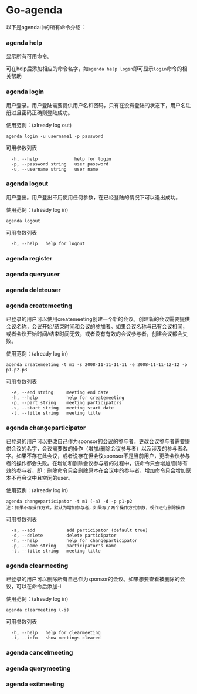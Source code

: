 # Go-agenda

以下是agenda中的所有命令介绍：

### agenda help

显示所有可用命令。

可在help后添加相应的命令名字，如`agenda help login`即可显示`login`命令的相关帮助

### agenda login
用户登录。用户登陆需要提供用户名和密码，只有在没有登陆的状态下，用户名注册过且密码正确则登陆成功。

使用范例：(already log out) 
```
agenda login -u username1 -p password
```

可用参数列表
```
  -h, --help              help for login
  -p, --password string   user password
  -u, --username string   user name
```

### agenda logout
用户登出。用户登出不用使用任何参数，在已经登陆的情况下可以退出成功。

使用范例：(already log in) 
```
agenda logout
```

可用参数列表
```
  -h, --help   help for logout
```
### agenda register

### agenda queryuser

### agenda deleteuser

### agenda createmeeting

已登录的用户可以使用createmeeting创建一个新的会议。创建新的会议需要提供会议名称，会议开始/结束时间和会议的参加者。如果会议名称与已有会议相同，或者会议开始时间/结束时间无效，或者没有有效的会议参与者，创建会议都会失败。

使用范例：(already log in) 
```
agenda createmeeting -t m1 -s 2008-11-11-11-11 -e 2008-11-11-12-12 -p p1-p2-p3
```

可用参数列表
```
  -e, --end string     meeting end date
  -h, --help           help for createmeeting
  -p, --part string    meeting participators
  -s, --start string   meeting start date
  -t, --title string   meeting title
```

### agenda changeparticipator

已登录的用户可以更改自己作为sponsor的会议的参与者。更改会议参与者需要提供会议的名字，会议需要做的操作（增加/删除会议参与者）以及涉及的参与者名字。如果不存在此会议，或者说存在但会议sponsor不是当前用户，更改会议参与者的操作都会失败。在增加和删除会议参与者的过程中，该命令只会增加/删除有效的参与者，即：删除命令只会删除原本在会议中的参与者，增加命令只会增加原本不再会议中且空闲的user。

使用范例：(already log in) 
```
agenda changeparticipator -t m1 (-a) -d -p p1-p2
注：如果不写操作方式，默认为增加参与者，如果写了两个操作方式参数，视作进行删除操作
```

可用参数列表
```
  -a, --add            add participator (default true)
  -d, --delete         delete participator
  -h, --help           help for changeparticipator
  -p, --name string    participator's name
  -t, --title string   meeting title
```

### agenda clearmeeting

已登录的用户可以删除所有自己作为sponsor的会议。如果想要查看被删除的会议，可以在命令后添加-i

使用范例：(already log in) 
```
agenda clearmeeting (-i)
```

可用参数列表
```
  -h, --help   help for clearmeeting
  -i, --info   show meetings cleared
```

### agenda cancelmeeting

### agenda querymeeting

### agenda exitmeeting